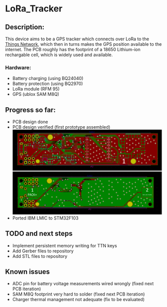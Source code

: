# LoRa_Tracker
## Description:
This device aims to be a GPS tracker which connects over LoRa to the [Things Network](https://www.thethingsnetwork.org/), which then in turns makes the GPS position available to the internet. The PCB roughly has the footprint of a 18650 Lithium-ion rechargable cell, which is widely used and available.

### Hardware:
- Battery charging (using BQ24040)
- Battery protection (using BQ2970)
- LoRa module (RFM 95)
- GPS (ublox SAM M8Q)

## Progress so far:
- PCB design done
- PCB design verified (first prototype assembled)
![PCB front](/hardware/screenshots/front.png?raw=true "")
![PCB back](/hardware/screenshots/back.png?raw=true "")
- Ported IBM LMIC to STM32F103

## TODO and next steps
- Implement persistent memory writing for TTN keys
- Add Gerber files to repository
- Add STL files to repository

## Known issues
- ADC pin for battery voltage measurements wired wrongly (fixed next PCB iteration)
- SAM M8Q footprint very hard to solder (fixed next PCB iteration)
- Charger thermal management not adequate (fix to be evaluated)
